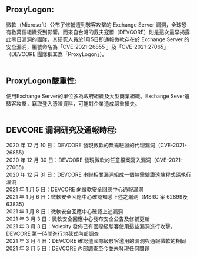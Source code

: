 ## ProxyLogon:<br>
微軟（Microsoft）公布了修補遭到駭客攻擊的 Exchange Server 漏洞，全球恐有數萬個組織受到影響。而來自台灣的戴夫寇爾（DEVCORE）則是這次最早揭露此零日漏洞的團隊，其研究人員於1月5日即通報微軟存在於 Exchange Server 的安全漏洞，編號命名為「CVE-2021-26855 」及「CVE-2021-27065」（DEVCORE 團隊稱其為「ProxyLogon」）。<br>
<br>
## ProxyLogon嚴重性:<br>
使用Exchange Server的單位多為政府組織及大型商業組織。Exchange Sever遭駭客攻擊，竊取登入憑證資料，可能對企業造成嚴重損失。<br>
<br>
## DEVCORE 漏洞研究及通報時程:<br>
2020 年 12 月 10 日：DEVCORE 發現微軟的無需驗證的代理漏洞（CVE-2021-26855）<br>
2020 年 12 月 30 日：DEVCORE 發現微軟的任意檔案寫入漏洞（CVE-2021-27065）<br>
2020 年 12 月 31 日：DEVCORE 串聯相關漏洞組成一個無需驗證遠端程式碼執行漏洞<br>
2021 年 1 月 5 日：DEVCORE 向微軟安全回應中心通報漏洞<br>
2021 年 1 月 6 日：微軟安全回應中心確認知悉上述之漏洞（MSRC 案 62899及 63835）<br>
2021 年 1 月 8 日：微軟安全回應中心確認上述漏洞<br>
2021 年 3 月 3 日：微軟安全回應中心發布安全公告及修補更新<br>
2021 年 3 月 3 日：Volexity 發佈已有國際級駭客使用這些漏洞進行攻擊，DEVCORE 第一時間進行地毯式內部調查<br>
2021 年 3 月 4 日：DEVCORE 確認遭國際級駭客濫用的漏洞與通報微軟的相同<br>
2021 年 3 月 5 日：DEVCORE 內部調查至今並未發現任何問題<br>
